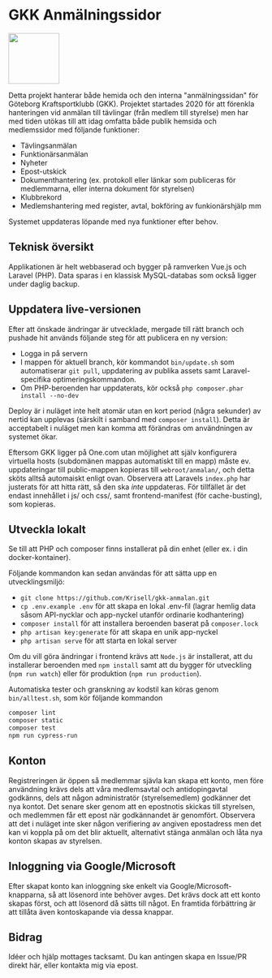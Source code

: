 # GKK Anmälningssidor

<img src="https://user-images.githubusercontent.com/25909128/118098777-9b9b0a80-b3d4-11eb-8e96-8e4484b41c25.png" width="100">

Detta projekt hanterar både hemida och den interna "anmälningssidan" för Göteborg Kraftsportklubb (GKK). Projektet startades 2020 för att förenkla hanteringen vid anmälan till tävlingar (från medlem till styrelse) men har med tiden utökas till att idag omfatta både publik hemsida och medlemssidor med följande funktioner:

- Tävlingsanmälan
- Funktionärsanmälan
- Nyheter
- Epost-utskick
- Dokumenthantering (ex. protokoll eller länkar som publiceras för medlemmarna, eller interna dokument för styrelsen)
- Klubbrekord
- Medlemshantering med register, avtal, bokföring av funkionärshjälp mm

Systemet uppdateras löpande med nya funktioner efter behov.

## Teknisk översikt

Applikationen är helt webbaserad och bygger på ramverken Vue.js och Laravel (PHP). Data sparas i en klassisk MySQL-databas som också ligger under daglig backup.

## Uppdatera live-versionen

Efter att önskade ändringar är utvecklade, mergade till rätt branch och pushade hit används följande steg för att publicera en ny version:

- Logga in på servern
- I mappen för aktuell branch, kör kommandot `bin/update.sh` som automatiserar `git pull`, uppdatering av publika assets samt Laravel-specifika optimeringskommandon.
- Om PHP-beroenden har uppdaterats, kör också `php composer.phar install --no-dev`

Deploy är i nuläget inte helt atomär utan en kort period (några sekunder) av nertid kan upplevas (särskilt i samband med `composer install`). Detta är acceptabelt i nuläget men kan komma att förändras om användningen av systemet ökar.

Eftersom GKK ligger på One.com utan möjlighet att själv konfigurera virtuella hosts (subdomänen mappas automatiskt till en mapp) måste ev. uppdateringar till public-mappen kopieras till `webroot/anmalan/`, och detta sköts alltså automaiskt enligt ovan. Observera att Laravels `index.php` har justerats för att hitta rätt, så den ska _inte_ uppdateras. För tillfället är det endast innehållet i js/ och css/, samt frontend-manifest (för cache-busting), som kopieras.

## Utveckla lokalt

Se till att PHP och composer finns installerat på din enhet (eller ex. i din docker-kontainer).

Följande kommandon kan sedan användas för att sätta upp en utvecklingsmiljö:

- `git clone https://github.com/Krisell/gkk-anmalan.git`
- `cp .env.example .env` för att skapa en lokal .env-fil (lagrar hemlig data såsom API-nycklar och app-nyckel utanför ordinarie kodhantering)
- `composer install` för att installera beroenden baserat på `composer.lock`
- `php artisan key:generate` för att skapa en unik app-nyckel
- `php artisan serve` för att starta en lokal server

Om du vill göra ändringar i frontend krävs att `Node.js` är installerat, att du installerar beroenden med `npm install` samt att du bygger för utveckling (`npm run watch`) eller för produktion (`npm run production`).

Automatiska tester och granskning av kodstil kan köras genom `bin/alltest.sh`, som kör följande kommandon
```bash
composer lint
composer static
composer test
npm run cypress-run
```

## Konton

Registreringen är öppen så medlemmar sjävla kan skapa ett konto, men före användning krävs dels att våra medlemsavtal och antidopingavtal godkänns, dels att någon administratör (styrelsemedlem) godkänner det nya kontot. Det senare sker genom att en epostnotis skickas till styrelsen, och medlemmen får ett epost när godkännandet är genomfört. Observera att det i nuläget inte sker någon verifiering av angiven epostadress men det kan vi koppla på om det blir aktuellt, alternativt stänga anmälan och låta nya konton skapas av styrelsen.

## Inloggning via Google/Microsoft

Efter skapat konto kan inloggning ske enkelt via Google/Microsoft-knapparna, så att lösenord inte behöver avges. Det krävs dock att ett konto skapas först, och att lösenord då sätts till något. En framtida förbättring är att tillåta även kontoskapande via dessa knappar.

## Bidrag

Idéer och hjälp mottages tacksamt. Du kan antingen skapa en Issue/PR direkt här, eller kontakta mig via epost.
